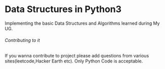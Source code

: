 # Data Structures in Python3 
Implementing the basic Data Structures and Algorithms learned during My UG.

###### Contributing to it
If you wanna contribute to project please add questions from various sites(leetcode,Hacker Earth etc).
Only Python Code is acceptable.

